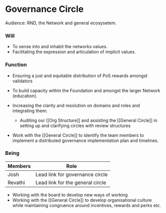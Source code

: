# Governance Circle
Audience: RND, the Network and general ecosysetem.

### Will
- To sense into and inhabit the networks values.
- Facilitating the expression and articulation of implicit values.

### Function
- Ensuring a just and equitable distribution of PoS rewards amongst validators
- To build capacity within the Foundation and amongst the larger Network (education).
- Increasing the clarity and resolution on domains and roles and integrating them:
	- Auditing our [[Org Structure]] and assisting the [[General Circle]] in setting up and clarifying circles with review structures

- Work with the [[General Circle]] to identify the team members to implement a distributed governance implementation plan and timelines.

### Being

| Members | Role |
|---|---|
| Josh | Lead link for governance circle |
| Revathi | Lead link for the general circle|

- Working with the board to develop new ways of working 
- Working with the [[General Circle]] to develop organisational culture while maintaining congruence around incentives, rewards and perks etc. 


